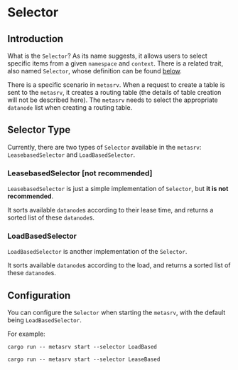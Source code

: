 # Selector

## Introduction

What is the `Selector`? As its name suggests, it allows users to select specific items from a given `namespace` and `context`. There is a related trait, also named `Selector`, whose definition can be found [below][0].

[0]: https://github.com/GreptimeTeam/greptimedb/blob/main/src/meta-srv/src/selector.rs

There is a specific scenario in `metasrv`. When a request to create a table is sent to the `metasrv`, it creates a routing table (the details of table creation will not be described here). The `metasrv` needs to select the appropriate `datanode` list when creating a routing table.

## Selector Type

Currently, there are two types of `Selector` available in the `metasrv`: `LeasebasedSelector` and `LoadBasedSelector`.

### LeasebasedSelector [not recommended]

`LeasebasedSelector` is just a simple implementation of `Selector`, but **it is not recommended**.

It sorts available `datanode`s according to their lease time, and returns a sorted list of these `datanode`s.

### LoadBasedSelector

`LoadBasedSelector` is another implementation of the `Selector`.

It sorts available `datanode`s according to the load, and returns a sorted list of these `datanode`s.

## Configuration

You can configure the `Selector` when starting the `metasrv`, with the default being `LoadBasedSelector`.

For example:

```shell
cargo run -- metasrv start --selector LoadBased
```

```shell
cargo run -- metasrv start --selector LeaseBased
```
